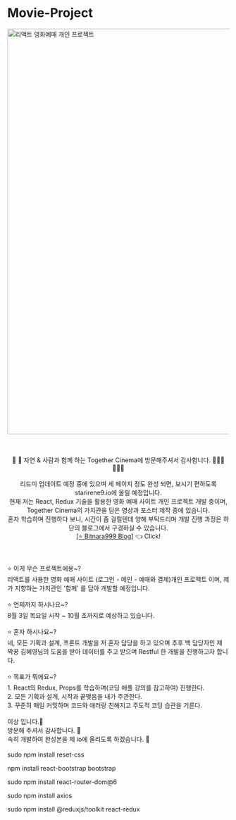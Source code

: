 # Movie-Project
<div>
<img width="921" alt="리액트 영화예매 개인 프로젝트" src="https://github.com/starirene9/React-Movie-Project/assets/126743003/b5457981-ac97-4c72-a571-3aebd672787a">
</div>
<br>
<br>
<p align="center">
 🍃 🌴 자연 & 사람과 함께 하는 Together Cinema에 방문해주셔서 감사합니다. 👨‍👩‍👦 🙆🏻‍♀️<br><br>
리드미 업데이트 예정 중에 있으며 세 페이지 정도 완성 되면, 보시기 편하도록 starirene9.io에 올릴 예정입니다. <br>
현재 저는 React, Redux 기술을 활용한 영화 예매 사이트 개인 프로젝트 개발 중이며, Together Cinema의 가치관을 담은 영상과 포스터 제작 중에 있습니다.<br>
혼자 학습하며 진행하다 보니, 시간이 좀 걸릴텐데 양해 부탁드리며 개발 진행 과정은 하단의 블로그에서 구경하실 수 있습니다. <br>
 <a href="https://bitnara999.com/%eb%a6%ac%ec%95%a1%ed%8a%b8%eb%a5%bc-%ec%82%ac%ec%9a%a9%ed%95%9c-%ec%98%81%ed%99%94-%ec%98%88%eb%a7%a4-%ec%82%ac%ec%9d%b4%ed%8a%b8-%ec%84%a4%ea%b3%84-%ec%8b%9c%ec%9e%91/" target="_blank">[⭐️ Bitnara999 Blog]</a>  👈 Click!
 </p>
<br>
<br>
⭐️ 이게 무슨 프로젝트에용~? <br>
리액트를 사용한 영화 예매 사이트 (로그인 - 메인 - 예매와 결제)개인 프로젝트 이며, 제가 지향하는 가치관인 '함께' 를 담아 개발할 예정입니다. <br>
<br>
⭐️ 언제까지 하시나요~? <br>
8월 3일 목요일 시작 ~ 10월 초까지로 예상하고 있습니다. <br>
<br>
⭐️ 혼자 하시나요~? <br>
네, 모든 기획과 설계, 프론트 개발을 저 혼자 담당을 하고 있으며 추후 백 담당자인 제 짝꿍 김혜영님의 도움을 받아 데이터를 주고 받으며 Restful 한 개발을 진행하고자 합니다. <br>
<br>
⭐️ 목표가 뭐에요~? <br>
1. React의 Redux, Props를 학습하며(코딩 애플 강의를 참고하여) 진행한다. <br>
2. 모든 기획과 설계, 시작과 끝맺음을 내가 주관한다. <br>
3. 꾸준히 매일 커밋하며 코드와 애러랑 친해지고 주도적 코딩 습관을 기른다.<br>
 <br>
이상 입니다.🩷 <br>
방문해 주셔서 감사합니다. 🩷 <br>
속히 개발하여 완성본을 제 io에 올리도록 하겠습니다. 🩷<br>
<br>
sudo npm install reset-css

npm install react-bootstrap bootstrap

sudo npm install react-router-dom@6

sudo npm install axios

sudo npm install @reduxjs/toolkit react-redux


